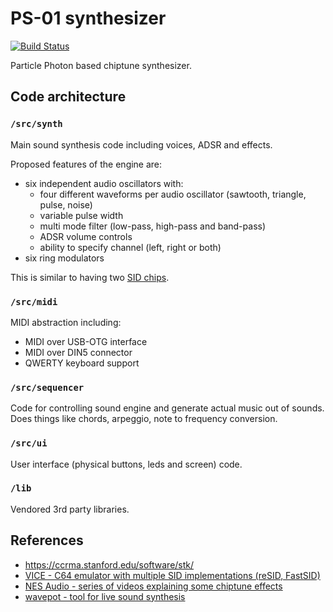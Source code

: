 # PS-01 synthesizer

[![Build Status](https://travis-ci.org/suda/ps-01.svg?branch=master)](https://travis-ci.org/suda/ps-01)

Particle Photon based chiptune synthesizer.

## Code architecture

### `/src/synth`

Main sound synthesis code including voices, ADSR and effects.

Proposed features of the engine are:

* six independent audio oscillators with:
	* four different waveforms per audio oscillator (sawtooth, triangle, pulse, noise)
	* variable pulse width
	* multi mode filter (low-pass, high-pass and band-pass)
	* ADSR volume controls
	* ability to specify channel (left, right or both)
* six ring modulators

This is similar to having two [SID chips](https://en.wikipedia.org/wiki/MOS_Technology_SID#Features).

### `/src/midi`

MIDI abstraction including:
* MIDI over USB-OTG interface
* MIDI over DIN5 connector
* QWERTY keyboard support

### `/src/sequencer`

Code for controlling sound engine and generate actual music out of sounds. Does things like chords, arpeggio, note to frequency conversion.

### `/src/ui`

User interface (physical buttons, leds and screen) code.

### `/lib`

Vendored 3rd party libraries.

## References

* https://ccrma.stanford.edu/software/stk/
* [VICE - C64 emulator with multiple SID implementations (reSID, FastSID)](http://vice-emu.sourceforge.net/index.html#download)
* [NES Audio - series of videos explaining some chiptune effects](https://www.youtube.com/playlist?list=PLW9dSXWX1cLKxzAsxP4dfWyhK3B1bAzJg)
* [wavepot - tool for live sound synthesis](http://wavepot.com/)
